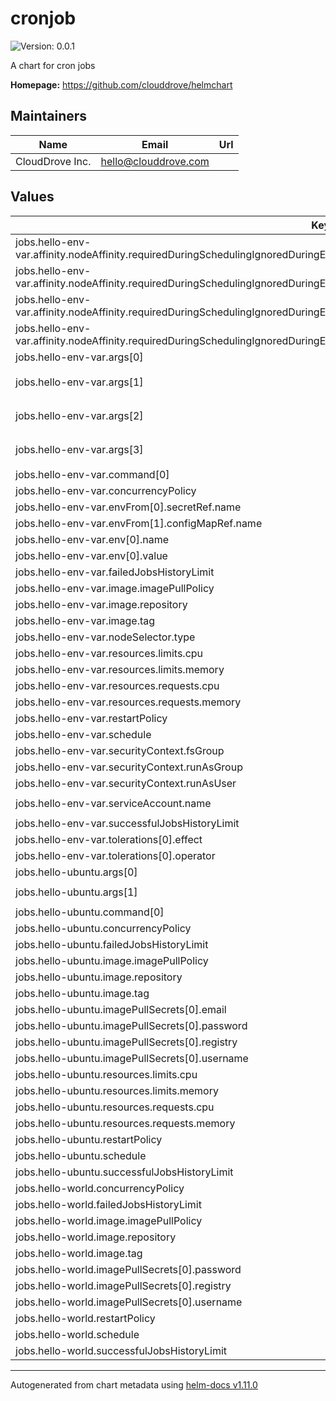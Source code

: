 # cronjob

![Version: 0.0.1](https://img.shields.io/badge/Version-0.0.1-informational?style=flat-square)

A chart for cron jobs

**Homepage:** <https://github.com/clouddrove/helmchart>

## Maintainers

| Name | Email | Url |
| ---- | ------ | --- |
| CloudDrove Inc. | <hello@clouddrove.com> |  |

## Values

| Key | Type | Default | Description |
|-----|------|---------|-------------|
| jobs.hello-env-var.affinity.nodeAffinity.requiredDuringSchedulingIgnoredDuringExecution.nodeSelectorTerms[0].matchExpressions[0].key | string | `"kubernetes.io/e2e-az-name"` |  |
| jobs.hello-env-var.affinity.nodeAffinity.requiredDuringSchedulingIgnoredDuringExecution.nodeSelectorTerms[0].matchExpressions[0].operator | string | `"In"` |  |
| jobs.hello-env-var.affinity.nodeAffinity.requiredDuringSchedulingIgnoredDuringExecution.nodeSelectorTerms[0].matchExpressions[0].values[0] | string | `"e2e-az1"` |  |
| jobs.hello-env-var.affinity.nodeAffinity.requiredDuringSchedulingIgnoredDuringExecution.nodeSelectorTerms[0].matchExpressions[0].values[1] | string | `"e2e-az2"` |  |
| jobs.hello-env-var.args[0] | string | `"-c"` |  |
| jobs.hello-env-var.args[1] | string | `"echo $(date) - hello from $ECHO_VAR"` |  |
| jobs.hello-env-var.args[2] | string | `"echo $(date) - loaded secret $secret_data"` |  |
| jobs.hello-env-var.args[3] | string | `"echo $(date) - loaded config $config_data"` |  |
| jobs.hello-env-var.command[0] | string | `"/bin/sh"` |  |
| jobs.hello-env-var.concurrencyPolicy | string | `"Forbid"` |  |
| jobs.hello-env-var.envFrom[0].secretRef.name | string | `"secret_data"` |  |
| jobs.hello-env-var.envFrom[1].configMapRef.name | string | `"config_data"` |  |
| jobs.hello-env-var.env[0].name | string | `"ECHO_VAR"` |  |
| jobs.hello-env-var.env[0].value | string | `"busybox"` |  |
| jobs.hello-env-var.failedJobsHistoryLimit | int | `1` |  |
| jobs.hello-env-var.image.imagePullPolicy | string | `"Always"` |  |
| jobs.hello-env-var.image.repository | string | `"busybox"` |  |
| jobs.hello-env-var.image.tag | string | `"latest"` |  |
| jobs.hello-env-var.nodeSelector.type | string | `"infra"` |  |
| jobs.hello-env-var.resources.limits.cpu | string | `"50m"` |  |
| jobs.hello-env-var.resources.limits.memory | string | `"256Mi"` |  |
| jobs.hello-env-var.resources.requests.cpu | string | `"50m"` |  |
| jobs.hello-env-var.resources.requests.memory | string | `"256Mi"` |  |
| jobs.hello-env-var.restartPolicy | string | `"Never"` |  |
| jobs.hello-env-var.schedule | string | `"* * * * *"` |  |
| jobs.hello-env-var.securityContext.fsGroup | int | `2000` |  |
| jobs.hello-env-var.securityContext.runAsGroup | int | `1000` |  |
| jobs.hello-env-var.securityContext.runAsUser | int | `1000` |  |
| jobs.hello-env-var.serviceAccount.name | string | `"busybox-serviceaccount"` |  |
| jobs.hello-env-var.successfulJobsHistoryLimit | int | `3` |  |
| jobs.hello-env-var.tolerations[0].effect | string | `"NoSchedule"` |  |
| jobs.hello-env-var.tolerations[0].operator | string | `"Exists"` |  |
| jobs.hello-ubuntu.args[0] | string | `"-c"` |  |
| jobs.hello-ubuntu.args[1] | string | `"echo $(date) - hello from ubuntu"` |  |
| jobs.hello-ubuntu.command[0] | string | `"/bin/bash"` |  |
| jobs.hello-ubuntu.concurrencyPolicy | string | `"Forbid"` |  |
| jobs.hello-ubuntu.failedJobsHistoryLimit | int | `1` |  |
| jobs.hello-ubuntu.image.imagePullPolicy | string | `"Always"` |  |
| jobs.hello-ubuntu.image.repository | string | `"ubuntu"` |  |
| jobs.hello-ubuntu.image.tag | string | `"latest"` |  |
| jobs.hello-ubuntu.imagePullSecrets[0].email | string | `"joe@example.com"` |  |
| jobs.hello-ubuntu.imagePullSecrets[0].password | string | `"password2"` |  |
| jobs.hello-ubuntu.imagePullSecrets[0].registry | string | `"quay.io"` |  |
| jobs.hello-ubuntu.imagePullSecrets[0].username | string | `"joe"` |  |
| jobs.hello-ubuntu.resources.limits.cpu | string | `"50m"` |  |
| jobs.hello-ubuntu.resources.limits.memory | string | `"256Mi"` |  |
| jobs.hello-ubuntu.resources.requests.cpu | string | `"50m"` |  |
| jobs.hello-ubuntu.resources.requests.memory | string | `"256Mi"` |  |
| jobs.hello-ubuntu.restartPolicy | string | `"OnFailure"` |  |
| jobs.hello-ubuntu.schedule | string | `"*/5 * * * *"` |  |
| jobs.hello-ubuntu.successfulJobsHistoryLimit | int | `3` |  |
| jobs.hello-world.concurrencyPolicy | string | `"Allow"` |  |
| jobs.hello-world.failedJobsHistoryLimit | int | `1` |  |
| jobs.hello-world.image.imagePullPolicy | string | `"IfNotPresent"` |  |
| jobs.hello-world.image.repository | string | `"hello-world"` |  |
| jobs.hello-world.image.tag | string | `"latest"` |  |
| jobs.hello-world.imagePullSecrets[0].password | string | `"password"` |  |
| jobs.hello-world.imagePullSecrets[0].registry | string | `"docker.io"` |  |
| jobs.hello-world.imagePullSecrets[0].username | string | `"fred"` |  |
| jobs.hello-world.restartPolicy | string | `"OnFailure"` |  |
| jobs.hello-world.schedule | string | `"* * * * *"` |  |
| jobs.hello-world.successfulJobsHistoryLimit | int | `3` |  |

----------------------------------------------
Autogenerated from chart metadata using [helm-docs v1.11.0](https://github.com/norwoodj/helm-docs/releases/v1.11.0)

